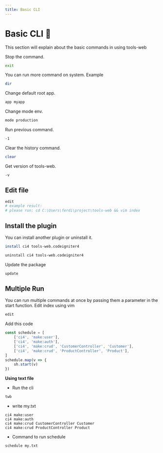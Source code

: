 ```yaml
---
title: Basic CLI
---
```

# Basic CLI :robot:
This section will explain about the basic commands in using tools-web

Stop the command.
```bash
exit
```
You can run more command on system. Example
```bash
dir
```
Change default root app.
```bash
app myapp
```
Change mode env.
```bash
mode production
```
Run previous command.
```bash
-1
```
Clear the history command.
```bash
clear
```
Get version of tools-web.
```bash
-v
```
## Edit file
```bash
edit
# example result:
# please run: cd C:\Users\ferdi\project\tools-web && vim index
```
## Install the plugin
You can install another plugin or uninstall it.
```bash
install ci4 tools-web.codeigniter4
```
```bash
uninstall ci4 tools-web.codeigniter4
```
Update the package
```bash
update
```
## Multiple Run
You can run multiple commands at once by passing them a parameter in the start function.
Edit index using vim
```bash
edit
```
Add this code
```javascript
const schedule = [
	['ci4', 'make:user'],
	['ci4', 'make:auth'],
	['ci4', 'make:crud', 'CustomerController', 'Customer'],
	['ci4', 'make:crud', 'ProductController', 'Product'],
]
schedule.map(v => {
	sh.start(v)
})
```

<b>Using text file</b>

- Run the cli
```bash
twb
```
- write my.txt
```text
ci4 make:user
ci4 make:auth
ci4 make:crud CustomerController Customer
ci4 make:crud ProductController Product
```
- Command to run schedule
```bash
schedule my.txt
```